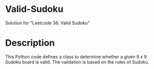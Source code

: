# Valid-Sudoku
Solution for "Leetcode 36. Valid Sudoku"

# Description

This Python code defines a class to determine whether a given 9 x 9 Sudoku board is valid. The validation is based on the rules of Sudoku.

